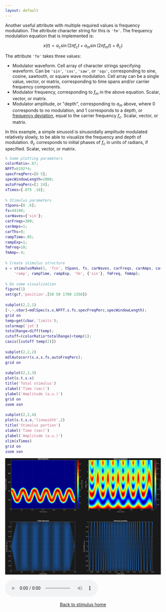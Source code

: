 ```yaml
---
layout: default
---
```

Another useful attribute with multiple required values is frequency modulation. The attribute character string for this is `'fm'`. The frequency modulation equation that is implemented is:

$$x(t)=a_c\sin \big(2\pi f_c t+a_m\sin(2\pi f_m t)+\theta_c\big)$$

The attribute `'fm'` takes three values:
- Modulator waveform. Cell array of character strings specifying waveform. Can be `'sin'`, `'cos'`, `'saw'`, or `'squ'`, corresponding to sine, cosine, sawtooth, or square wave modulation. Cell array can be a single value, vector, or matrix, corresponding to time spans and/or carrier frequency components.
- Modulator frequency, corresponding to $f_m$ in the above equation. Scalar, vector, or matrix.
- Modulator amplitude, or "depth", corresponding to $a_m$ above, where 0 corresponds to no modulation, and 1 corresponds to a depth, or [frequency deviation](https://en.wikipedia.org/wiki/Frequency_deviation), equal to the carrier frequency $f_c$. Scalar, vector, or matrix.

In this example, a simple sinusoid is sinusoidally amplitude modulated relatively slowly, to be able to visualize the frequency and depth of modulation. $\theta_c$ corresponds to initial phases of $f_c$ in units of radians, if specified. Scalar, vector, or matrix.

```matlab
% Some plotting parameters
colorRatio=.67;
NFFT=8192*4;
specFreqPerc=[0 5];
specWindowLength=2000;
autoFreqPerc=[1 24];
xTimes=[.075 .18];

% Stimulus parameters
tSpans=[0 .6];
fs=44100;
carWaves={'sin'};
carFreqs=300;
carAmps=1;
carThs=0;
rampTime=.05;
rampExp=1;
fmFreq=10;
fmAmp=.4;

% Create stimulus structure
s = stimulusMake(1, 'fcn', tSpans, fs, carWaves, carFreqs, carAmps, carThs, ...
    'ramp', rampTime, rampExp, 'fm', {'sin'}, fmFreq, fmAmp);

% Do some visualization
figure(1)
set(gcf,'position',[50 50 1700 1350])

subplot(2,2,1)
[~,~,cbar]=mdlSpec(s.x,NFFT,s.fs,specFreqPerc,specWindowLength);
grid on
temp=get(cbar,'limits');
colormap('jet')
totalRange=diff(temp);
cutoff=(colorRatio*totalRange)+temp(1);
caxis([cutoff temp(2)])

subplot(2,2,2)
mdlAutocorr(s.x,s.fs,autoFreqPerc);
grid on

subplot(2,2,3)
plot(s.t,s.x)
title('Total stimulus')
xlabel('Time (sec)')
ylabel('Amplitude (a.u.)')
grid on
zoom xon

subplot(2,2,4)
plot(s.t,s.x,'linewidth',2)
title('Stimulus portion')
xlabel('Time (sec)')
ylabel('Amplitude (a.u.)')
xlim(xTimes)
grid on
zoom xon
```

![](pics/freqMod.png)

![](sounds/freqMod.mp3)

[<center>Back to stimulus home</center>](stimuli.html)
